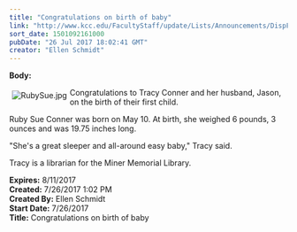 ```yaml
---
title: "Congratulations on birth of baby"
link: "http://www.kcc.edu/FacultyStaff/update/Lists/Announcements/DispForm.aspx?ID=2472"
sort_date: 1501092161000
pubDate: "26 Jul 2017 18:02:41 GMT"
creator: "Ellen Schmidt"
---
```


<div><b>Body:</b> <div class="ExternalClassD1588A0103174280B63437BD02235990"><p>​<img alt="RubySue.jpg" src="/FacultyStaff/update/Documents/RubySue.jpg" style="vertical-align:auto;float:left;margin:5px" />Congratulations to Tracy Conner and her husband, Jason, on the birth of their first child.</p>
<p>Ruby Sue Conner was born on May 10. At birth, she weighed 6 pounds, 3 ounces and was 19.75 inches long.</p>
<p>&quot;She's a great sleeper and all-around easy baby,&quot; Tracy said.</p>
<p>Tracy is a librarian for the Miner Memorial Library.</p></div></div>
<div><b>Expires:</b> 8/11/2017</div>
<div><b>Created:</b> 7/26/2017 1:02 PM</div>
<div><b>Created By:</b> Ellen Schmidt</div>
<div><b>Start Date:</b> 7/26/2017</div>
<div><b>Title:</b> Congratulations on birth of baby</div>
